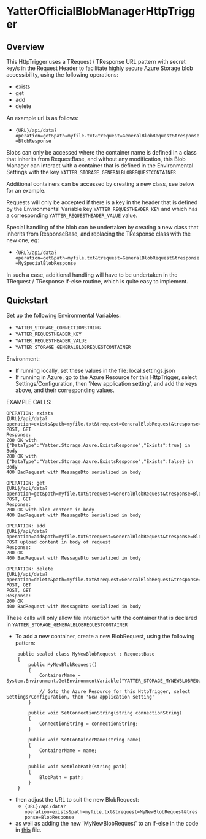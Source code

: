 # YatterOfficialBlobManagerHttpTrigger

## Overview

This HttpTrigger uses a TRequest / TResponse URL pattern with secret key/s in the Request Header to facilitate highly secure Azure Storage blob accessibility, using the following operations:

- exists
- get
- add
- delete

An example url is as follows:

- ```{URL}/api/data?operation=get&path=myfile.txt&trequest=GeneralBlobRequest&tresponse=BlobResponse```

Blobs can only be accessed where the container name is defined in a class that inherits from RequestBase, and without any modification, this Blob Manager can interact with a container that is defined in the Environmental Settings with the key ```YATTER_STORAGE_GENERALBLOBREQUESTCONTAINER```

Additional containers can be accessed by creating a new class, see below for an example.

Requests will only be accepted if there is a key in the header that is defined by the Environmental Variable key ```YATTER_REQUESTHEADER_KEY``` and which has a corresponding ```YATTER_REQUESTHEADER_VALUE``` value.

Special handling of the blob can be undertaken by creating a new class that inherits from ResponseBase, and replacing the TResponse class with the new one, eg:

- ```{URL}/api/data?operation=get&path=myfile.txt&trequest=GeneralBlobRequest&tresponse=MySpecialBlobResponse```

In such a case, additional handling will have to be undertaken in the TRequest / TResponse if-else routine, which is quite easy to implement.

## Quickstart

Set up the following Environmental Variables:

- ```YATTER_STORAGE_CONNECTIONSTRING```
- ```YATTER_REQUESTHEADER_KEY```
- ```YATTER_REQUESTHEADER_VALUE```
- ```YATTER_STORAGE_GENERALBLOBREQUESTCONTAINER```

Environment:

- If running locally, set these values in the file: local.settings.json
- If running in Azure, go to the Azure Resource for this HttpTrigger, select Settings/Configuration, then 'New application setting', and add the keys above, and their corresponding values.


 
EXAMPLE CALLS:

```
OPERATION: exists
{URL}/api/data?operation=exists&path=myfile.txt&trequest=GeneralBlobRequest&tresponse=BlobResponse 
POST, GET
Response: 
200 OK with {"DataType":"Yatter.Storage.Azure.ExistsResponse","Exists":true} in Body
200 OK with {"DataType":"Yatter.Storage.Azure.ExistsResponse","Exists":false} in Body
400 BadRequest with MessageDto serialized in body
 
OPERATION: get
{URL}/api/data?operation=get&path=myfile.txt&trequest=GeneralBlobRequest&tresponse=BlobResponse 
POST, GET
Response:
200 OK with blob content in body
400 BadRequest with MessageDto serialized in body

OPERATION: add
{URL}/api/data?operation=add&path=myfile.txt&trequest=GeneralBlobRequest&tresponse=BlobResponse 
POST upload content in body of request
Response:
200 OK
400 BadRequest with MessageDto serialized in body
 
OPERATION: delete
{URL}/api/data?operation=delete&path=myfile.txt&trequest=GeneralBlobRequest&tresponse=BlobResponse POST, GET
POST, GET
Response: 
200 OK
400 BadRequest with MessageDto serialized in body
```

These calls will only allow file interaction with the container that is declared in ```YATTER_STORAGE_GENERALBLOBREQUESTCONTAINER```

- To add a new container, create a new BlobRequest, using the following pattern:

```
    public sealed class MyNewBlobRequest : RequestBase
    {
        public MyNewBlobRequest()
        {
            ContainerName = System.Environment.GetEnvironmentVariable("YATTER_STORAGE_MYNEWBLOBREQUESTCONTAINER");

            // Goto the Azure Resource for this HttpTrigger, select Settings/Configuration, then 'New application setting'
        }

        public void SetConnectionString(string connectionString)
        {
            ConnectionString = connectionString;
        }

        public void SetContainerName(string name)
        {
            ContainerName = name;
        }

        public void SetBlobPath(string path)
        {
            BlobPath = path;
        }
    }
```

- then adjust the URL to suit the new BlobRequest:
  - ```{URL}/api/data?operation=exists&path=myfile.txt&trequest=MyNewBlobRequest&tresponse=BlobResponse```
- as well as adding the new 'MyNewBlobRequest' to an if-else in the code in [this](https://github.com/YatterOfficial/YatterOfficialBlobManagerHttpTrigger/blob/master/YatterOfficialSimpleBlobManagerHttpTrigger/YatterBlobManagerHttpTrigger.cs) file.

